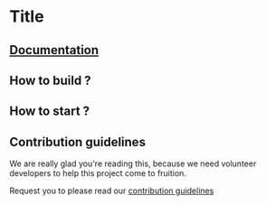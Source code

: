 # Title


## [Documentation](https://devs-from-matrix.github.io/basic-template-repository/)

## How to build ?

<!-- mention the steps for building this project -->

## How to start ?

<!-- mention the steps for starting or serving this project -->

## Contribution guidelines

We are really glad you're reading this, because we need volunteer developers to help this project come to fruition.

Request you to please read our [contribution guidelines](https://devs-from-matrix.github.io/basic-template-repository/#/README?id=contribution-guidelines)
